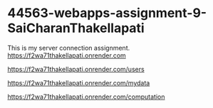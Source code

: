 # 44563-webapps-assignment-9-SaiCharanThakellapati
This is my server connection assignment.
https://f2wa71thakellapati.onrender.com

https://f2wa71thakellapati.onrender.com/users

https://f2wa71thakellapati.onrender.com/mydata

https://f2wa71thakellapati.onrender.com/computation
